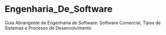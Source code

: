 # Engenharia_De_Software
Guia Abrangente de Engenharia de Software: Software Comercial, Tipos de Sistemas e Processo de Desenvolvimento
